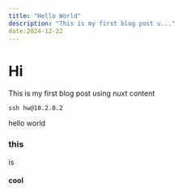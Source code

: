 ```yaml
---
title: "Hello World"
description: "This is my first blog post u..."
date:2024-12-22
---
```

# Hi 
This is my first blog post using nuxt content

```
ssh hw@10.2.0.2
```
hello world

### this
is 
#### cool
